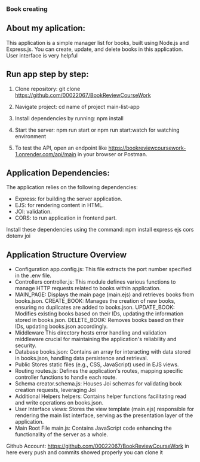 ### Book creating

## About my aplication:
This application is a simple manager list for books, built using Node.js and Express.js. You can create, update, and delete books in this application. User interface is very helpful

## Run app step by step:
1. Clone repository:
    git clone  https://github.com/00022067/BookReviewCourseWork

2. Navigate project:
    cd   name of project   main-list-app

3. Install dependencies by running:
    npm install

4. Start the server:
    npm run start or npm run start:watch for watching environment
    

5. To test the API, open an endpoint like
https://bookreviewcoursework-1.onrender.com/api/main in your browser or Postman.


## Application Dependencies:
The application relies on the following dependencies:
- Express: for building the server application.
- EJS: for rendering content in HTML.
- JOI: validation.
- CORS: to run application in frontend part.

Install these dependencies using the command:
    npm install express ejs cors dotenv joi




## Application Structure Overview
- Configuration
app.config.js: This file extracts the port number specified in the .env file.
- Controllers
controller.js: This module defines various functions to manage HTTP requests related to books within application.
- MAIN_PAGE: Displays the main page (main.ejs) and retrieves books from books.json.
CREATE_BOOK: Manages the creation of new books, ensuring no duplicates are added to books.json.
UPDATE_BOOK: Modifies existing books based on their IDs, updating the information stored in books.json.
DELETE_BOOK: Removes books based on their IDs, updating books.json accordingly.
- Middleware
This directory hosts error handling and validation middleware crucial for maintaining the application's reliability and security.
- Database
  books.json: Contains an array for interacting with data stored in books.json, handling data persistence and retrieval.
- Public
Stores static files (e.g., CSS, JavaScript) used in EJS views.
- Routing
routes.js: Defines the application's routes, mapping specific controller functions to handle each route.
- Schema
creator.schema.js: Houses Joi schemas for validating book creation requests, leveraging Joi
- Additional Helpers
helpers: Contains helper functions facilitating read and write operations on books.json.
- User Interface
views: Stores the view template (main.ejs) responsible for rendering the main list interface, serving as the presentation layer of the application.
- Main Root File
main.js: Contains JavaScript code enhancing the functionality of the server as a whole.


Github Account: https://github.com/00022067/BookReviewCourseWork in here every push and commits showed properly you can clone it
